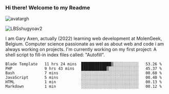 ### Hi there! Welcome to my Readme 
![avatargh](https://user-images.githubusercontent.com/22075644/164934471-9e8af8ff-56fa-42c4-8061-5c7410433886.png)

![LBSshugyoav2](https://user-images.githubusercontent.com/22075644/164934218-25b846e8-bf56-4a0e-bd88-ab444310d7a8.png)



I am Gary Axen, actually (2022) learning web development at MolenGeek, Belgium.
Computer science passionate as wel as about web and code i am always working on projects.
I'm currently working on my first project: A shell script to fill-in index files called: "Autofill". 
<!--START_SECTION:waka-->

```text
Blade Template   11 hrs 24 mins  █████████████▒░░░░░░░░░░░   53.26 %
PHP              9 hrs 43 mins   ███████████▒░░░░░░░░░░░░░   45.37 %
Bash             7 mins          ░░░░░░░░░░░░░░░░░░░░░░░░░   00.60 %
JavaScript       5 mins          ░░░░░░░░░░░░░░░░░░░░░░░░░   00.40 %
HTML             1 min           ░░░░░░░░░░░░░░░░░░░░░░░░░   00.13 %
Markdown         1 min           ░░░░░░░░░░░░░░░░░░░░░░░░░   00.12 %
```

<!--END_SECTION:waka-->

<!--
**LeBigSky/LebigSky** is a ✨ _special_ ✨ repository because its `README.md` (this file) appears on your GitHub profile.


as to get you started:

- 🔭 I’m currently working on ...
- 🌱 I’m currently learning ...
- 👯 I’m looking to collaborate on ...
- 🤔 I’m looking for help with ...
- 💬 Ask me about ...
- 📫 How to reach me: ...
- 😄 Pronouns: ...
- ⚡ Fun fact: ...
-->
